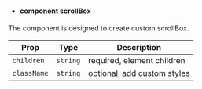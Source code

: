 - #### component scrollBox

The component is designed to create custom scrollBox.

| Prop        | Type     | Description                 |
| ----------- | -------- | --------------------------- |
| `children`  | `string` | required, element children  |
| `className` | `string` | optional, add custom styles |
